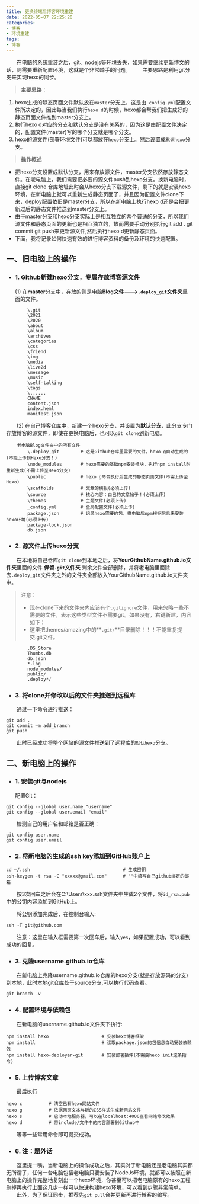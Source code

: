 ```yaml
---
title: 更换终端后博客环境重建
date: 2022-05-07 22:25:20
categories: 
- 博客
- 环境重建
tags: 
- 博客
---
```


&emsp;&emsp;在电脑的系统重装之后，git、nodejs等环境丢失，如果需要继续更新博文的话，则需要重新配置环境，这就是个非常棘手的问题。
&emsp;&emsp;主要思路是利用git分支来实现hexo的同步。

> **主要思路**：

1. hexo生成的静态页面文件默认放在`master`分支上，这是由`_config.yml`配置文件所决定的，因此每当我们执行`hexo d`的时候，hexo都会帮我们把生成好的静态页面文件推到master分支上。
2. 执行hexo d对应的分支和默认分支是没有关系的，因为这是由配置文件决定的，配置文件(master)写的哪个分支就是哪个分支。
3. hexo的源文件(部署环境文件)可以都放在`hexo`分支上。然后设置成`默认hexo`分支。

> **操作概述**

<!-- more -->

- 把hexo分支设置成默认分支，用来存放源文件，master分支依然存放静态文件。在老电脑上，我们需要把必要的源文件push到hexo分支。换新电脑时，直接git clone 仓库地址此时会从hexo分支下载源文件，剩下的就是安装hexo环境，在新电脑上就可以重新生成静态页面了，并且因为配置文件clone下来，deploy配置依旧是master分支，所以在新电脑上执行hexo d还是会把更新过后的静态文件推送到master分支上。
- 由于master分支和hexo分支实际上是相互独立的两个普通的分支，所以我们源文件和静态页面的更新也是相互独立的，故而需要手动分别执行git add . git commit git push来更新源文件,然后执行hexo d更新静态页面。
- 下面，我将记录如何快速有效的进行博客资料的备份及环境的快速配置。



## 一、旧电脑上的操作

- ### 1. Github新建hexo分支，专属存放博客源文件

  (1) 在**master**分支中，存放的则是电脑**Blog文件--->`.deploy_git`文件夹**里面的文件。

```
        \.git
        \2021
        \2020
        \about
        \album
        \archives
        \categories
        \css
        \friend
        \img
        \media
        \live2d
        \message
        \music
        \self-talking
        \tags
        \......
        CNAME
        content.json
        index.heml
        manifest.json
```
&emsp;&emsp;(2) 在自己博客仓库中，新建一个hexo分支，并设置为**默认分支**，此分支专门存放博客的源文件，即使在更换电脑后，也可以`git clone`到新电脑。
```
    老电脑Blog文件夹中的所有文件
        \.deploy_git        # 这是Github仓库里需要的文件，hexo g自动生成的(不能上传到Hexo分支！)
        \node_modules       # hexo需要的基础npm安装模块，执行npm install时重新生成(不需上传至Hexo分支)
        \public             # hexo g命令执行后生成的静态页面文件(不需上传至Hexo)
        \scaffolds          # 文章的模板(必须上传)
        \source             # 核心内容：自己的文章帖子！(必须上传)
        \themes             # 主题文件(必须上传)
        _config.yml         # 全局配置文件(必须上传)
        package.json        # 记录hexo需要的包，换电脑后npm根据信息来安装hexo环境(必须上传)
        package-lock.json
        db.json
```

- ### 2. 源文件上传hexo分支

&emsp;&emsp;在本地将自己仓库`git clone`到本地之后，将**YourGithubName.github.io文件夹**里面的文件 **保留`.git`文件夹** 剩余文件全部删除，并将老电脑里面除去`.deploy_git`文件夹之外的文件夹全部放入YourGithubName.github.io文件夹中。

> 注意：
> - 现在clone下来的文件夹内应该有个`.gitignore`文件，用来忽略一些不需要的文件，表示这些类型文件不需要git。如果没有，右键新建，内容如下：
> - 这里把themes/amazing中的**`.git/`**目录删除！！！不能重复提交.git文件。
```
        .DS_Store
        Thumbs.db
        db.json
        *.log
        node_modules/
        public/
        .deploy*/
```

- ### 3. 将clone并修改以后的文件夹推送到远程库

&emsp;&emsp;通过一下命令进行推送：

```
git add .
git commit –m add_branch
git push
```
&emsp;&emsp;此时已经成功将整个网站的源文件推送到了远程库的`默认hexo`分支。



## 二、新电脑上的操作

- ### 1. 安装git与nodejs

  配置Git：

```
git config --global user.name "username"
git config --global user.email "email"
```

&emsp;&emsp;检测自己的用户名和邮箱是否正确：

```
git config user.name
git config user.email
```

- ### 2. 将新电脑的生成的ssh key添加到GitHub账户上

```
cd ~/.ssh                                   # 生成密钥
ssh-keygen -t rsa -C "xxxxx@gmail.com"      # ""中填写自己github绑定的邮箱
```
&emsp;&emsp;按3次回车之后会在C:\Users\xxx\.ssh文件夹中生成2个文件，将`id_rsa.pub`中的公钥内容添加到GitHub上。

&emsp;&emsp;将公钥添加完成后，在控制台输入:

```
ssh -T git@github.com
```

&emsp;&emsp;注意：这里在输入框需要第一次回车后，输入`yes`，如果配置成功，可以看到成功的回复。

- ### 3. 克隆username.github.io仓库

&emsp;&emsp;在新电脑上克隆username.github.io仓库的hexo分支(就是存放源码的分支)到本地，此时本地git仓库处于source分支,可以执行代码查看。

```
git branch -v
```

- ### 4. 配置环境与依赖包

&emsp;&emsp;在新电脑的username.github.io文件夹下执行:
```
npm install hexo                    # 安装hexo博客框架
npm install                         # 读取package.json的包信息自动安装依赖包
npm install hexo-deployer-git       # 安装部署插件(不需要hexo init这条指令)
```
- ### 5. 上传博客文章

&emsp;&emsp;最后执行
```
hexo c			# 清空已有hexo网站文件
hexo g			# 依据网页文本与新的CSS样式生成新网站文件
hexo s			# 启动本地服务器，可以在localhost:4000查看网站修改效果
hexo d			# 将include/文件中的内容部署到Github中
```
&emsp;&emsp;等等一些常用命令即可提交成功。

- ### 6. 注：题外话

&emsp;&emsp;这里提一嘴，当新电脑上的操作成功之后，其实对于新电脑还是老电脑其实都无所谓了，任何一台电脑包括老电脑只要安装了NodeJs环境，就都可以按照在新电脑上的操作完整地复刻出一个hexo环境，你甚至可以把老电脑原有的hexo工程删掉再执行上面这几步一样可以快速构建hexo环境，可以看到步骤非常简单。
&emsp;&emsp;此外，为了保证同步，推荐先`git pull`合并更新再进行博客的编写。
